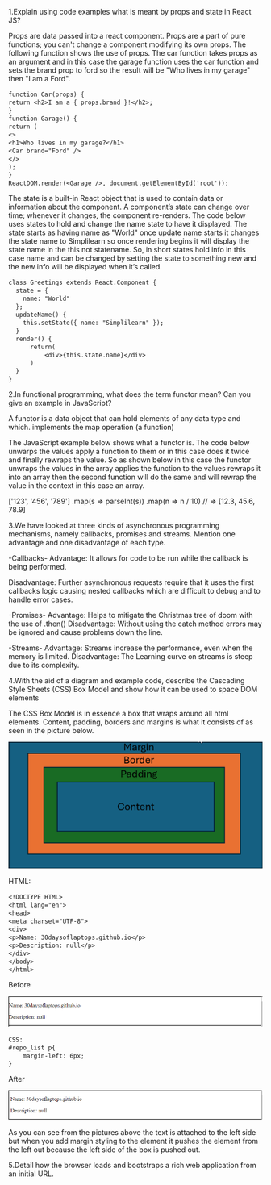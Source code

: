 1.Explain using code examples what is meant by props and state in
React JS?

Props are data passed into a react component. Props are a part of pure functions; you can't change a component modifying its own props.
The following function shows the use of props.
The car function takes props as an argument and in this case the garage function uses the car function and sets the brand prop to ford so the result will be "Who lives in my garage" then "I am a Ford".
```
function Car(props) {
return <h2>I am a { props.brand }!</h2>;
}
function Garage() {
return (
<>
<h1>Who lives in my garage?</h1>
<Car brand="Ford" />
</>
);
}
ReactDOM.render(<Garage />, document.getElementById('root'));
```
The state is a built-in React object that is used to contain data or information about the component. A component’s state can change over time; whenever it changes, the component re-renders.
The code below uses states to hold and change the name state to have it displayed.
The state starts as having name as "World" once update name starts it changes the state name to Simplilearn so once rendering begins it will display the state name in the this not statename. So, in short states hold info in this case name and can be changed by setting the state to something new and the new info will be displayed when it’s called.  
```
class Greetings extends React.Component {
  state = {
    name: "World"
  };
  updateName() {
    this.setState({ name: "Simplilearn" });
  }
  render() {
      return(
          <div>{this.state.name}</div>
      )
  }
}
```

2.In functional programming, what does the term functor mean? Can you give
an example in JavaScript?

A functor is a data object that can hold elements of any data type and which.
implements the map operation (a function)

The JavaScript example below shows what a functor is. The code below unwarps the values apply a function to them or in this case does it twice and finally rewraps the value. So as shown below in this case the functor unwraps the values in the array applies the function to the values rewraps it into an array then the second function will do the same and will rewrap the value in the context in this case an array. 

['123', '456', '789']
.map(s => parseInt(s))
.map(n => n / 10) // => [12.3, 45.6, 78.9]

3.We have looked at three kinds of asynchronous programming mechanisms, namely callbacks, promises and streams. Mention one advantage and one disadvantage of each type.

-Callbacks-
Advantage:
It allows for code to be run while the callback is being performed. 

Disadvantage:
Further asynchronous requests require that it uses the first callbacks logic causing nested callbacks which are difficult to debug and to handle error cases.

-Promises-
Advantage:
Helps to mitigate the Christmas tree of doom with the use of .then()
Disadvantage:
Without using the catch method errors may be ignored and cause problems down the line.

-Streams-
Advantage:
Streams increase the performance, even when the memory is limited.
Disadvantage:
The Learning curve on streams is steep due to its complexity. 

4.With the aid of a diagram and example code, describe the Cascading Style Sheets (CSS) Box Model and show how it can be used to space DOM elements

The CSS Box Model is in essence a box that wraps around all html elements. Content, padding, borders and margins is what it consists of as seen in the picture below.

 ![css_box_model](css_box_model.png)


 HTML:
 ```
<!DOCTYPE HTML>
<html lang="en">
<head>    
<meta charset="UTF-8">   
<div>
<p>Name: 30daysoflaptops.github.io</p>
<p>Description: null</p>
</div>   
</body>
</html>
```
Before

![box_model_1](box_model_1.png)

```
CSS:
#repo_list p{
    margin-left: 6px;
}
```
After

![box_model_2](box_model_2.png)

As you can see from the pictures above the text is attached to the left side but when you add margin styling to the element it pushes the
element from the left out because the left side of the box is pushed out.

5.Detail how the browser loads and bootstraps a rich web application from an initial URL.